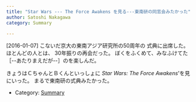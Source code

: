 ```yaml
---
title: "Star Wars --- The Force Awakens を見る---東南研の同窓会みたかった"
author: Satoshi Nakagawa
category: Summary

---
```


[2016-01-07]  こないだ京大の東南アジア研究所の50周年の
式典に出席した。
ほとんどの人とは、
30年振りの再会だった。
ぼくをふくめて、みなふけてた
［--あたりまえだが--］のを楽しんだ。

 きょうはＣちゃんとＢくんといっしょに
_Star Wars: The Force Awakens_'を見にいった。
まるで東南研の式典みたかった。

- Category: [Summary](/categories.html#Summary)

